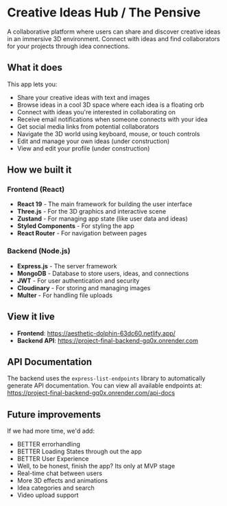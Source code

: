 # Creative Ideas Hub / The Pensive

A collaborative platform where users can share and discover creative ideas in an immersive 3D environment. Connect with ideas and find collaborators for your projects through idea connections.

## What it does

This app lets you:

- Share your creative ideas with text and images
- Browse ideas in a cool 3D space where each idea is a floating orb
- Connect with ideas you're interested in collaborating on
- Receive email notifications when someone connects with your idea
- Get social media links from potential collaborators
- Navigate the 3D world using keyboard, mouse, or touch controls
- Edit and manage your own ideas (under construction)
- View and edit your profile (under construction)

## How we built it

### Frontend (React)

- **React 19** - The main framework for building the user interface
- **Three.js** - For the 3D graphics and interactive scene
- **Zustand** - For managing app state (like user data and ideas)
- **Styled Components** - For styling the app
- **React Router** - For navigation between pages

### Backend (Node.js)

- **Express.js** - The server framework
- **MongoDB** - Database to store users, ideas, and connections
- **JWT** - For user authentication and security
- **Cloudinary** - For storing and managing images
- **Multer** - For handling file uploads

## View it live

- **Frontend**: https://aesthetic-dolphin-63dc60.netlify.app/
- **Backend API**: https://project-final-backend-gq0x.onrender.com

## API Documentation

The backend uses the `express-list-endpoints` library to automatically generate API documentation. You can view all available endpoints at:
https://project-final-backend-gq0x.onrender.com/api-docs

## Future improvements

If we had more time, we'd add:

- BETTER errorhandling
- BETTER Loading States through out the app
- BETTER User Experience
- Well, to be honest, finish the app? Its only at MVP stage
- Real-time chat between users
- More 3D effects and animations
- Idea categories and search
- Video upload support

